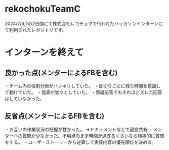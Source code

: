 ﻿# rekochokuTeamC
2024/7/6,7の2日間にて株式会社レコチョクで行われたハッカソンインターンにて利用されたレポジトリです。

# インターンを終えて
## 良かった点(メンターによるFBを含む)
・チーム内の役割分担がハッキリしていた。
・区切りごとに残り時間を意識して動けていた。
・発表が堂々としていた。
・質疑応答でもそれほどズレた回答はしていなかった。

## 反省点(メンターによるFBを含む)
・お互いの作業状況の把握が甘かった。
  ⇒ドキュメントなどで適宜共有
・メンターへの質問が少なかった。不明点のまま時間が過ぎるくらいなら積極的に質問をする。
・ユーザーストーリーから逆算して実装内容の優先順位を決める。

